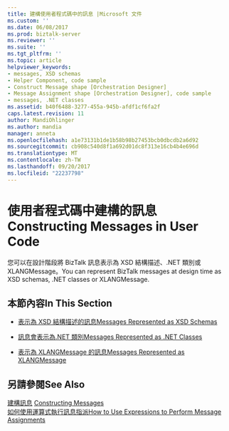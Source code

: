 ```yaml
---
title: 建構使用者程式碼中的訊息 |Microsoft 文件
ms.custom: ''
ms.date: 06/08/2017
ms.prod: biztalk-server
ms.reviewer: ''
ms.suite: ''
ms.tgt_pltfrm: ''
ms.topic: article
helpviewer_keywords:
- messages, XSD schemas
- Helper Component, code sample
- Construct Message shape [Orchestration Designer]
- Message Assignment shape [Orchestration Designer], code sample
- messages, .NET classes
ms.assetid: b40f6488-3277-455a-945b-afdf1cf6fa2f
caps.latest.revision: 11
author: MandiOhlinger
ms.author: mandia
manager: anneta
ms.openlocfilehash: a1e73131b1de1b58b98b27453bcb0dbcdb2a6d92
ms.sourcegitcommit: cb908c540d8f1a692d01dc8f313e16cb4b4e696d
ms.translationtype: MT
ms.contentlocale: zh-TW
ms.lasthandoff: 09/20/2017
ms.locfileid: "22237798"
---
```

# <a name="constructing-messages-in-user-code"></a><span data-ttu-id="eab2a-102">使用者程式碼中建構的訊息</span><span class="sxs-lookup"><span data-stu-id="eab2a-102">Constructing Messages in User Code</span></span>
<span data-ttu-id="eab2a-103">您可以在設計階段將 BizTalk 訊息表示為 XSD 結構描述、.NET 類別或 XLANGMessage。</span><span class="sxs-lookup"><span data-stu-id="eab2a-103">You can represent BizTalk messages at design time as XSD schemas, .NET classes or XLANGMessage.</span></span>  
  
## <a name="in-this-section"></a><span data-ttu-id="eab2a-104">本節內容</span><span class="sxs-lookup"><span data-stu-id="eab2a-104">In This Section</span></span>  
  
-   [<span data-ttu-id="eab2a-105">表示為 XSD 結構描述的訊息</span><span class="sxs-lookup"><span data-stu-id="eab2a-105">Messages Represented as XSD Schemas</span></span>](../core/messages-represented-as-xsd-schemas.md)  
  
-   [<span data-ttu-id="eab2a-106">訊息會表示為.NET 類別</span><span class="sxs-lookup"><span data-stu-id="eab2a-106">Messages Represented as .NET Classes</span></span>](../core/messages-represented-as-net-classes.md)  
  
-   [<span data-ttu-id="eab2a-107">表示為 XLANGMessage 的訊息</span><span class="sxs-lookup"><span data-stu-id="eab2a-107">Messages Represented as XLANGMessage</span></span>](../core/messages-represented-as-xlangmessage.md)  
  
## <a name="see-also"></a><span data-ttu-id="eab2a-108">另請參閱</span><span class="sxs-lookup"><span data-stu-id="eab2a-108">See Also</span></span>  
 <span data-ttu-id="eab2a-109">[建構訊息](../core/constructing-messages.md) </span><span class="sxs-lookup"><span data-stu-id="eab2a-109">[Constructing Messages](../core/constructing-messages.md) </span></span>  
 [<span data-ttu-id="eab2a-110">如何使用運算式執行訊息指派</span><span class="sxs-lookup"><span data-stu-id="eab2a-110">How to Use Expressions to Perform Message Assignments</span></span>](../core/how-to-use-expressions-to-perform-message-assignments.md)